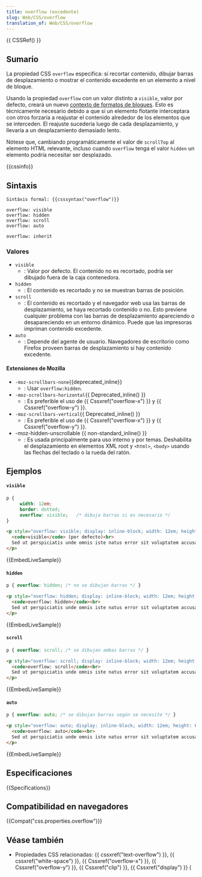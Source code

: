 ```yaml
---
title: overflow (excedente)
slug: Web/CSS/overflow
translation_of: Web/CSS/overflow
---
```


{{ CSSRef() }}

## Sumario

La propiedad CSS `overflow` especifica: si recortar contenido, dibujar barras de desplazamiento o mostrar el contenido excedente en un elemento a nivel de bloque.

Usando la propiedad `overflow` con un valor distinto a `visible`, valor por defecto, creará un nuevo [contexto de formatos de bloques](/es/docs/CSS/block_formatting_context). Esto es técnicamente necesario debido a que si un elemento flotante interceptara con otros forzaría a reajustar el contenido alrededor de los elementos que se interceden. El reajuste sucedería luego de cada desplazamiento, y llevaría a un desplazamiento demasiado lento.

Nótese que, cambiando programáticamente el valor de `scrollTop` al elemento HTML relevante, incluso cuando `overflow` tenga el valor `hidden` un elemento podría necesitar ser desplazado.

{{cssinfo}}

## Sintaxis

```
Sintáxis formal: {{csssyntax("overflow")}}
```

```
overflow: visible
overflow: hidden
overflow: scroll
overflow: auto

overflow: inherit
```

### Valores

- `visible`
  - : Valor por defecto. El contenido no es recortado, podría ser dibujado fuera de la caja contenedora.
- `hidden`
  - : El contenido es recortado y no se muestran barras de posición.
- `scroll`
  - : El contenido es recortado y el navegador web usa las barras de desplazamiento, se haya recortado contenido o no. Esto previene cualquier problema con las barras de desplazamiento apareciendo o desapareciendo en un entorno dinámico. Puede que las impresoras impriman contenido excedente.
- `auto`
  - : Depende del agente de usuario. Navegadores de escritorio como Firefox proveen barras de desplazamiento si hay contenido excedente.

#### Extensiones de Mozilla

- `-moz-scrollbars-none`{{deprecated_inline}}
  - : Usar `overflow:hidden`.
- `-moz-scrollbars-horizontal`{{ Deprecated_inline() }}
  - : Es preferible el uso de {{ Cssxref("overflow-x") }} y {{ Cssxref("overflow-y") }}.
- `-moz-scrollbars-vertical`{{ Deprecated_inline() }}
  - : Es preferible el uso de {{ Cssxref("overflow-x") }} y {{ Cssxref("overflow-y") }}.
- \-moz-hidden-unscrollable {{ non-standard_inline() }}
  - : Es usada principalmente para uso interno y por temas. Deshabilita el desplazamiento en elementos XML root y `<html>`, `<body>` usando las flechas del teclado o la rueda del ratón.

## Ejemplos

#### `visible`

```css
p {
     width: 12em;
     border: dotted;
     overflow: visible;   /* dibuja barras si es necesario */
}
```

```html hidden
<p style="overflow: visible; display: inline-block; width: 12em; height: 6em; border: dotted;">
  <code>visible</code> (por defecto)<br>
  Sed ut perspiciatis unde omnis iste natus error sit voluptatem accusantium doloremque laudantium.
</p>
```

{{EmbedLiveSample}}

#### `hidden`

```css
p { overflow: hidden; /* no se dibujan barras */ }
```

```html hidden
<p style="overflow: hidden; display: inline-block; width: 12em; height: 6em; border: dotted;">
  <code>overflow: hidden</code><br>
  Sed ut perspiciatis unde omnis iste natus error sit voluptatem accusantium doloremque laudantium.
</p>
```

{{EmbedLiveSample}}

#### `scroll`

```css
p { overflow: scroll; /* se dibujan ambas barras */ }
```

```html hidden
<p style="overflow: scroll; display: inline-block; width: 12em; height: 6em; border: dotted;">
  <code>overflow: scroll</code><br>
  Sed ut perspiciatis unde omnis iste natus error sit voluptatem accusantium doloremque laudantium.
</p>
```

{{EmbedLiveSample}}

#### `auto`

```css
p { overflow: auto; /* se dibujan barras según se necesite */ }
```

```html hidden
<p style="overflow: auto; display: inline-block; width: 12em; height: 6em; border: dotted;">
  <code>overflow: auto</code><br>
  Sed ut perspiciatis unde omnis iste natus error sit voluptatem accusantium doloremque laudantium.
</p>
```

{{EmbedLiveSample}}

## Especificaciones

{{Specifications}}

## Compatibilidad en navegadores

{{Compat("css.properties.overflow")}}

## Véase también

- Propiedades CSS relacionadas: {{ cssxref("text-overflow") }}, {{ cssxref("white-space") }}, {{ Cssxref("overflow-x") }}, {{ Cssxref("overflow-y") }}, {{ Cssxref("clip") }}, {{ Cssxref("display") }} (
